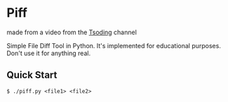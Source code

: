 # Piff
made from a video from the [Tsoding](https://www.youtube.com/@TsodingDaily) channel

Simple File Diff Tool in Python. It's implemented for educational purposes. Don't use it for anything real.

## Quick Start

```console
$ ./piff.py <file1> <file2>
```
